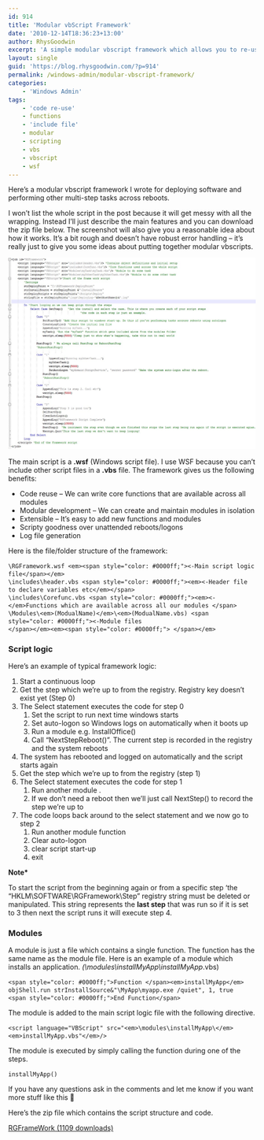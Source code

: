 ```yaml
---
id: 914
title: 'Modular vbScript Framework'
date: '2010-12-14T18:36:23+13:00'
author: RhysGoodwin
excerpt: 'A simple modular vbscript framework which allows you to re-use code and maintain modules in isolation.'
layout: single
guid: 'https://blog.rhysgoodwin.com/?p=914'
permalink: /windows-admin/modular-vbscript-framework/
categories:
    - 'Windows Admin'
tags:
    - 'code re-use'
    - functions
    - 'include file'
    - modular
    - scripting
    - vbs
    - vbscript
    - wsf
---
```


Here’s a modular vbscript framework I wrote for deploying software and performing other multi-step tasks across reboots.

I won’t list the whole script in the post because it will get messy with all the wrapping. Instead I’ll just describe the main features and you can download the zip file below. The screenshot will also give you a reasonable idea about how it works. It’s a bit rough and doesn’t have robust error handling – it’s really just to give you some ideas about putting together modular vbscripts.

[![](/content/uploads/2010/12/RGFramework.jpg "RGFramework")](/content/uploads/2010/12/RGFramework.jpg)

The main script is a **.wsf** (Windows script file). I use WSF because you can’t include other script files in a **.vbs** file. The framework gives us the following benefits:

- Code reuse – We can write core functions that are available across all modules
- Modular development – We can create and maintain modules in isolation
- Extensible – It’s easy to add new functions and modules
- Scripty goodness over unattended reboots/logons
- Log file generation

Here is the file/folder structure of the framework:

```
\RGFramework.wsf <em><span style="color: #0000ff;"><-Main script logic file</span></em>
\includes\header.vbs <span style="color: #0000ff;"><em><-Header file to declare variables etc</em></span>
\includes\Corefunc.vbs <span style="color: #0000ff;"><em><-</em>Functions which are available across all our modules </span>
\Modules\<em>(ModualName)</em>\<em>(ModualName.vbs) <span style="color: #0000ff;"><-Module files
</span></em><em><span style="color: #0000ff;"> </span></em>
```

### **Script logic**

Here’s an example of typical framework logic:

1. Start a continuous loop
2. Get the step which we’re up to from the registry. Registry key doesn’t exist yet (Step 0)
3. The Select statement executes the code for step 0 
    1. Set the script to run next time windows starts
    2. Set auto-logon so Windows logs on automatically when it boots up
    3. Run a module e.g. InstallOffice()
    4. Call “NextStepReboot()”. The current step is recorded in the registry and the system reboots
4. The system has rebooted and logged on automatically and the script starts again
5. Get the step which we’re up to from the registry (step 1)
6. The Select statement executes the code for step 1 
    1. Run another module .
    2. If we don’t need a reboot then we’ll just call NextStep() to record the step we’re up to
7. The code loops back around to the select statement and we now go to step 2 
    1. Run another module function
    2. Clear auto-logon
    3. clear script start-up
    4. exit

**Note\***

To start the script from the beginning again or from a specific step ‘the “HKLM\\SOFTWARE\\RGFramework\\Step” registry string must be deleted or manipulated. This string represents the **last step** that was run so if it is set to 3 then next the script runs it will execute step 4.

### **Modules**

A module is just a file which contains a single function. The function has the same name as the module file. Here is an example of a module which installs an application. *(\\modules\\installMyApp\\installMyApp*.vbs)

```
<span style="color: #0000ff;">Function </span><em>installMyApp</em>
objShell.run strInstallSource&"\MyApp\myapp.exe /quiet", 1, true
<span style="color: #0000ff;">End Function</span>
```

The module is added to the main script logic file with the following directive.

```
<script language="VBScript" src="<em>\modules\installMyApp\</em><em>installMyApp.vbs"</em>/>
```

The module is executed by simply calling the function during one of the steps.

```
installMyApp()
```

If you have any questions ask in the comments and let me know if you want more stuff like this 🙂

Here’s the zip file which contains the script structure and code.

[ RGFrameWork (1109 downloads) ](https://blog.rhysgoodwin.com/download/2457/ "Version 0.1")